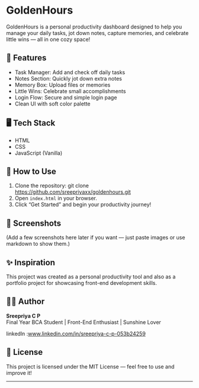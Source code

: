 # GoldenHours

GoldenHours is a personal productivity dashboard designed to help you manage your daily tasks, jot down notes, capture memories, and celebrate little wins — all in one cozy space!

## 🌟 Features

- Task Manager: Add and check off daily tasks
- Notes Section: Quickly jot down extra notes
- Memory Box: Upload files or memories
- Little Wins: Celebrate small accomplishments
- Login Flow: Secure and simple login page
- Clean UI with soft color palette

## 🖥️ Tech Stack

- HTML
- CSS
- JavaScript (Vanilla)

## 🚀 How to Use

1. Clone the repository: git clone https://github.com/sreepriyaxx/goldenhours.git
2. Open `index.html` in your browser.
3. Click “Get Started” and begin your productivity journey!

## 📸 Screenshots

(Add a few screenshots here later if you want — just paste images or use markdown to show them.)


## ✨ Inspiration

This project was created as a personal productivity tool and also as a portfolio project for showcasing front-end development skills.

## 🧑‍💻 Author

**Sreepriya C P**  
Final Year BCA Student  | Front-End Enthusiast | Sunshine Lover

linkedln :www.linkedin.com/in/sreepriya-c-p-053b24259

## 🪪 License

This project is licensed under the MIT License — feel free to use and improve it!

---




